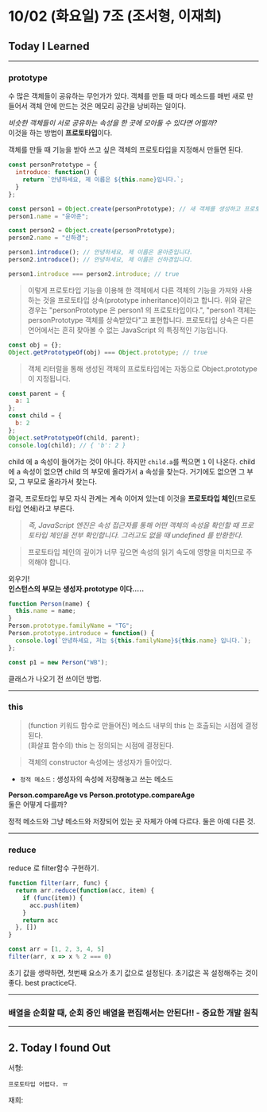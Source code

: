 # 10/02 (화요일) 7조 (조서형, 이재희)

## Today I Learned
---
### prototype

수 많은 객체들이 공유하는 무언가가 있다.
객체를 만들 때 마다 메소드를 매번 새로 만들어서 객체 안에 만드는 것은 메모리 공간을 낭비하는 일이다.

_비슷한 객체들이 서로 공유하는 속성을 한 곳에 모아둘 수 있다면 어떨까?_  
이것을 하는 방법이 **프로토타입**이다.

객체를 만들 때 기능을 받아 쓰고 싶은 객체의 프로토타입을 지정해서 만들면 된다.

```js
const personPrototype = {
  introduce: function() {
    return `안녕하세요, 제 이름은 ${this.name}입니다.`;
  }
};

const person1 = Object.create(personPrototype); // 새 객체를 생성하고 프로토타입을 지정함
person1.name = "윤아준";

const person2 = Object.create(personPrototype);
person2.name = "신하경";

person1.introduce(); // 안녕하세요, 제 이름은 윤아준입니다.
person2.introduce(); // 안녕하세요, 제 이름은 신하경입니다.

person1.introduce === person2.introduce; // true
```

> 이렇게 프로토타입 기능을 이용해 한 객체에서 다른 객체의 기능을 가져와 사용하는 것을 프로토타입 상속(prototype inheritance)이라고 합니다. 위와 같은 경우는 "personPrototype 은 person1 의 프로토타입이다.", "person1 객체는 personPrototype 객체를 상속받았다"고 표현합니다. 프로토타입 상속은 다른 언어에서는 흔히 찾아볼 수 없는 JavaScript 의 특징적인 기능입니다.

```js
const obj = {};
Object.getPrototypeOf(obj) === Object.prototype; // true
```

> 객체 리터럴을 통해 생성된 객체의 프로토타입에는 자동으로 Object.prototype 이 지정됩니다.

```js
const parent = {
  a: 1
};
const child = {
  b: 2
};
Object.setPrototypeOf(child, parent);
console.log(child); // { 'b': 2 }
```

child 에 a 속성이 들어가는 것이 아니다. 하지만 `child.a`를 찍으면 `1` 이 나온다. child 에 a 속성이 없으면 child 의 부모에 올라가서 a 속성을 찾는다. 거기에도 없으면 그 부모, 그 부모로 올라가서 찾는다.

결국, 프로토타입 부모 자식 관계는 계속 이어져 있는데 이것을 **프로토타입 체인**(프로토타입 연쇄)라고 부른다.

> _즉, JavaScript 엔진은 속성 접근자를 통해 어떤 객체의 속성을 확인할 때 프로토타입 체인을 전부 확인합니다. 그러고도 없을 때 undefined 를 반환한다._

> 프로토타입 체인의 깊이가 너무 깊으면 속성의 읽기 속도에 영향을 미치므로 주의해야 합니다.

외우기!  
**인스턴스의 부모는 생성자.prototype 이다.....**

```js
function Person(name) {
  this.name = name;
}
Person.prototype.familyName = "TG";
Person.prototype.introduce = function() {
  console.log(`안녕하세요, 저는 ${this.familyName}${this.name} 입니다.`);
};

const p1 = new Person("WB");
```

클래스가 나오기 전 쓰이던 방법.

---
### this

> (function 키워드 함수로 만들어진) 메소드 내부의 this 는 호출되는 시점에 결정된다. <br> (화살표 함수의) this 는 정의되는 시점에 결정된다.

> 객체의 constructor 속성에는 생성자가 들어있다.


- `정적 메소드` : 생성자의 속성에 저장해놓고 쓰는 메소드

**Person.compareAge vs Person.prototype.compareAge**  
둘은 어떻게 다를까?

정적 메소드와 그냥 메소드와 저장되어 있는 곳 자체가 아예 다르다.
둘은 아예 다른 것.

---
### reduce

reduce 로 filter함수 구현하기.

```js
function filter(arr, func) {
  return arr.reduce(function(acc, item) {
    if (func(item)) {
      acc.push(item)
    }
    return acc
  }, [])
}

const arr = [1, 2, 3, 4, 5]
filter(arr, x => x % 2 === 0)
```

초기 값을 생략하면, 첫번째 요소가 초기 값으로 설정된다. 초기값은 꼭 설정해주는 것이 좋다. best practice다.

---
### **배열을 순회할 때, 순회 중인 배열을 편집해서는 안된다!!** -  중요한 개발 원칙

---
## 2. Today I found Out

서형:
```
프로토타입 어렵다. ㅠ
```

재희:
```
```